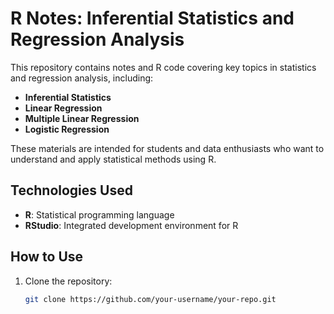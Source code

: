 # R Notes: Inferential Statistics and Regression Analysis

This repository contains notes and R code covering key topics in statistics and regression analysis, including:

- **Inferential Statistics**
- **Linear Regression**
- **Multiple Linear Regression**
- **Logistic Regression**

These materials are intended for students and data enthusiasts who want to understand and apply statistical methods using R.

## Technologies Used

- **R**: Statistical programming language
- **RStudio**: Integrated development environment for R

## How to Use

1. Clone the repository:
   ```bash
   git clone https://github.com/your-username/your-repo.git

